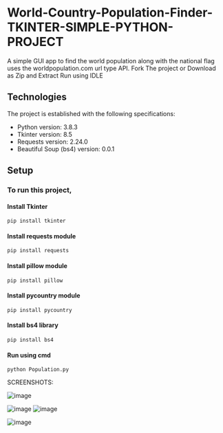 # World-Country-Population-Finder-TKINTER-SIMPLE-PYTHON-PROJECT
A simple GUI app to find the world population along with the national flag uses the worldpopulation.com  url type API.
Fork The project or Download as Zip and Extract Run using IDLE


## Technologies
The project is established with the following specifications:
- Python version: 3.8.3
- Tkinter version: 8.5
- Requests version: 2.24.0
- Beautiful Soup (bs4) version: 0.0.1
  
## Setup
### To run this project,
#### Install Tkinter
```
pip install tkinter
```
#### Install requests module
```
pip install requests
```
#### Install pillow module
```
pip install pillow
```
#### Install pycountry module
```
pip install pycountry
```
#### Install bs4 library
```
pip install bs4
```
#### Run using cmd
```
python Population.py
```
SCREENSHOTS: 

![image](https://github.com/mrGope/World-Country-Population-Finder-TKINTER-SIMPLE-PYTHON-PROJECT/assets/89683134/04652cc0-2d62-41c5-9cce-877e1c4d7413)


![image](https://github.com/mrGope/World-Country-Population-Finder-TKINTER-SIMPLE-PYTHON-PROJECT/assets/89683134/2995163a-1f02-46ef-bdbf-bc5a705bf83e)
![image](https://github.com/mrGope/World-Country-Population-Finder-TKINTER-SIMPLE-PYTHON-PROJECT/assets/89683134/3d8cbcbe-598a-4e2b-a894-9ecc30fff98c)

![image](https://github.com/mrGope/World-Country-Population-Finder-TKINTER-SIMPLE-PYTHON-PROJECT/assets/89683134/422de8c5-f28f-46d0-a1fb-0aa37c476464)



